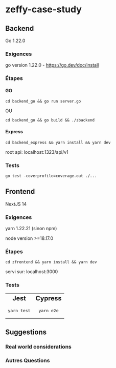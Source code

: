 # zeffy-case-study

## Backend

Go 1.22.0

### Exigences

go version 1.22.0 - https://go.dev/doc/install

### Étapes

#### GO

`cd backend_go && go run server.go`

OU

`cd backend_go && go build && ./zbackend`

#### Express

`cd backend_express && yarn install && yarn dev`

root api: localhost:1323/api/v1

### Tests

`go test -coverprofile=coverage.out ./...`

## Frontend

NextJS 14

### Exigences

yarn 1.22.21 (sinon npm)

node version >=18.17.0

### Étapes

`cd zfrontend && yarn install && yarn dev`

servi sur: localhost:3000

### Tests

<table style="text-align:center">
 <tr>
    <td><b style="font-size:20px">Jest</b></td>
    <td><b style="font-size:20px">Cypress</b></td>
 </tr>
 <tr>
    <td><pre>yarn test</pre></td>
    <td><pre>yarn e2e</pre></td>
 </tr>
</table>

## Suggestions

### Real world considerations

### Autres Questions
